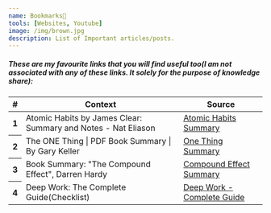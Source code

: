 ```yaml
---
name: Bookmarks💎
tools: [Websites, Youtube]
image: /img/brown.jpg
description: List of Important articles/posts.
---
```


##### These are my favourite links that you will find useful too(I am not associated with any of these links. It solely for the purpose of knowledge share): 
<table class="table table-sm">
  <thead>
    <tr>
      <th scope="col">#</th>
      <th scope="col">Context</th>
      <th scope="col">Source</th>
    </tr>
  </thead>
  <tbody>
    <tr>
      <th scope="row">1</th>
      <td>Atomic Habits by James Clear: Summary and Notes - Nat Eliason</td>
      <td><a href="https://www.nateliason.com/notes/atomic-habits-james-clear">Atomic Habits Summary</a> </td>
    </tr>
    <tr>
      <th scope="row">2</th>
      <td>The ONE Thing | PDF Book Summary | By Gary Keller</td>
      <td><a href="https://paulminors.com/blog/one-thing-gary-keller-book-summary-pdf/">One Thing Summary</a></td>
    </tr>
    <tr>
      <th scope="row">3</th>
      <td>Book Summary: "The Compound Effect", Darren Hardy</td>
      <td><a href="https://fastertomaster.com/the-compound-effect-darren-hardy/">Compound Effect Summary</a></td>
    </tr>
	<tr>
      <th scope="row">4</th>
      <td>Deep Work: The Complete Guide(Checklist)</td>
      <td><a href="https://doist.com/blog/deep-work/?utm_source=dots_blog&utm_medium=referral&utm_campaign=time_blocking">Deep Work - Complete Guide</a></td>
    </tr>
	
	
	
	
  </tbody>
</table>